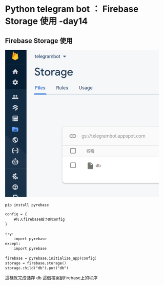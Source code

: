 # Python telegram bot ： Firebase Storage 使用 -day14

## Firebase Storage 使用 
![plot](./img/14/1.jpg)

`pip install pyrebase`

	config = {
		#打入firebase給予的config
	}

	try:
		import pyrebase
	except:
		import pyrebase

	firebase = pyrebase.initialize_app(config)
	storage = firebase.storage()
	storage.child("db").put("db")

這樣就完成儲存 db 這個檔案到firebase上的程序